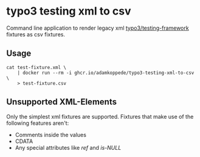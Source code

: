 # typo3 testing xml to csv

Command line application to render legacy xml
[typo3/testing-framework](https://github.com/TYPO3/testing-framework/tree/7.0.4)
fixtures as csv fixtures.

## Usage

```shell
cat test-fixture.xml \
    | docker run --rm -i ghcr.io/adamkoppede/typo3-testing-xml-to-csv \
    > test-fixture.csv
```

## Unsupported XML-Elements

Only the simplest xml fixtures are supported. Fixtures that make use of the
following features aren't:

- Comments inside the values
- CDATA
- Any special attributes like _ref_ and _is-NULL_
